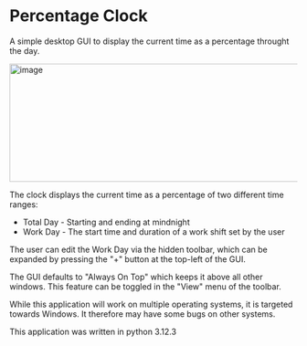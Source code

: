 # Percentage Clock
A simple desktop GUI to display the current time as a percentage throught the day.

<img width="555" height="207" alt="image" src="https://github.com/user-attachments/assets/11ae1337-0349-4908-a32e-56e66bfee871" />

The clock displays the current time as a percentage of two different time ranges:
- Total Day - Starting and ending at mindnight
- Work Day - The start time and duration of a work shift set by the user

The user can edit the Work Day via the hidden toolbar,
which can be expanded by pressing the "+" button at the top-left of the GUI.

The GUI defaults to "Always On Top" which keeps it above all other windows.
This feature can be toggled in the "View" menu of the toolbar.

While this application will work on multiple operating systems, it is targeted towards Windows.
It therefore may have some bugs on other systems. 

This application was written in python 3.12.3
